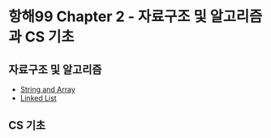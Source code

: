 # 항해99 Chapter 2 - 자료구조 및 알고리즘과 CS 기초

## 자료구조 및 알고리즘

- [String and Array](/data-structure-and-algorithm/01-string-and-array/)
- [Linked List](/data-structure-and-algorithm/02-linked-list/)

## CS 기초